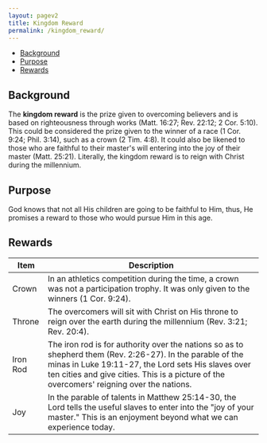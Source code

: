 ```yaml
---
layout: pagev2
title: Kingdom Reward
permalink: /kingdom_reward/
---
```

- [Background](#background)
- [Purpose](#purpose)
- [Rewards](#rewards)

## Background

The **kingdom reward** is the prize given to overcoming believers and is based on righteousness through works (Matt. 16:27; Rev. 22:12; 2 Cor. 5:10). This could be considered the prize given to the winner of a race (1 Cor. 9:24; Phil. 3:14), such as a crown (2 Tim. 4:8). It could also be likened to those who are faithful to their master's will entering into the joy of their master (Matt. 25:21). Literally, the kingdom reward is to reign with Christ during the millennium.  

## Purpose

God knows that not all His children are going to be faithful to Him, thus, He promises a reward to those who would pursue Him in this age.

## Rewards

| Item | Description |
| --- | --- |
| Crown | In an athletics competition during the time, a crown was not a participation trophy. It was only given to the winners (1 Cor. 9:24). |
| Throne | The overcomers will sit with Christ on His throne to reign over the earth during the millennium (Rev. 3:21; Rev. 20:4). |
| Iron Rod | The iron rod is for authority over the nations so as to shepherd them (Rev. 2:26-27). In the parable of the minas in Luke 19:11-27, the Lord sets His slaves over ten cities and give cities. This is a picture of the overcomers' reigning over the nations. |
| Joy | In the parable of talents in Matthew 25:14-30, the Lord tells the useful slaves to enter into the "joy of your master." This is an enjoyment beyond what we can experience today. |